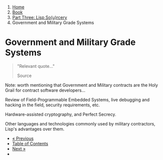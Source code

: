 <ol class="breadcrumb">
  <li><a href="/">Home</a></li>
  <li><a href="/book/">Book</a></li>
  <li><a href="/book/3-0-0-overview/">Part Three: Lisp So(u)rcery</a></li>
  <li class="active">Government and Military Grade Systems</li>
</ol>

# Government and Military Grade Systems

> "Relevant quote..."
> <footer>Source</footer>

Note: worth mentioning that Government and Military contracts are the Holy Grail for contract software developers...

Review of Field-Programmable Embedded Systems, live debugging and hacking in the field, security requirements, etc.

Hardware-assisted cryptography, and Perfect Secrecy.

Other languages and technologies commonly used by military contractors, Lisp's advantages over them.

<ul class="pager">
  <li class="previous"><a href="/book/">&laquo; Previous</a></li>
  <li><a href="/book/">Table of Contents</a></li>
  <li class="next"><a href="/book/">Next &raquo;</a><li>
</ul>
